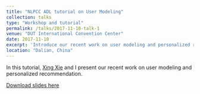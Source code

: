 ```yaml
---
title: "NLPCC ADL tutorial on User Modeling"
collection: talks
type: "Workshop and tutorial"
permalink: /talks/2017-11-10-talk-1
venue: "DUT International Convention Center"
date: 2017-11-10
excerpt: 'Introduce our recent work on user modeling and personalized recommendation'
location: "Dalian, China"
---
```


In this tutorial, [Xing Xie](https://www.microsoft.com/en-us/research/people/xingx/) and I present our recent work on user modeling and personalized recommendation. 

[Download slides here](https://zhfzhmsra.github.io/files/user_modeling-NLPCC-ADL.PDF)



